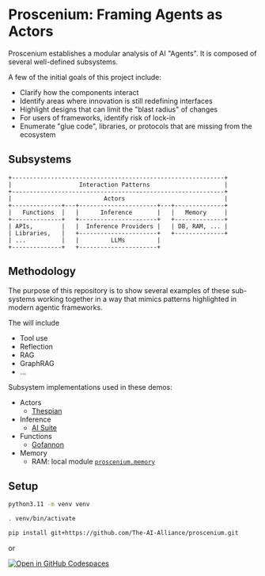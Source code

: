 # Proscenium: Framing Agents as Actors

Proscenium establishes a modular analysis of AI "Agents".
It is composed of several well-defined subsystems.

A few of the initial goals of this project include:

- Clarify how the components interact
- Identify areas where innovation is still redefining interfaces
- Highlight designs that can limit the "blast radius" of changes
- For users of frameworks, identify risk of lock-in
- Enumerate "glue code", libraries, or protocols that are missing from the ecosystem

## Subsystems

```text
+------------------------------------------------------------+
|                   Interaction Patterns                     |
+------------------------------------------------------------+
|                          Actors                            |
+--------------+---+----------------------+---+--------------+
|   Functions  |   |      Inference       |   |   Memory     |
+--------------+   +----------------------+   +--------------+
| APIs,        |   |  Inference Providers |   | DB, RAM, ... |
| Libraries,   |   +----------------------+   +--------------+
| ...          |   |         LLMs         |
+--------------+   +----------------------+
```

## Methodology

The purpose of this repository is to show several examples of these sub-systems
working together in a way that mimics patterns highlighted in modern agentic frameworks.

The will include

- Tool use
- Reflection
- RAG
- GraphRAG
- ...

Subsystem implementations used in these demos:

- Actors
  - [Thespian](https://thespianpy.com/)
- Inference
  - [AI Suite](https://github.com/andrewyng/aisuite)
- Functions
  - [Gofannon](https://github.com/The-AI-Alliance/gofannon)
- Memory
  - RAM: local module [`proscenium.memory`](proscenium/memory.py)

## Setup

```bash
python3.11 -m venv venv

. venv/bin/activate

pip install git+https://github.com/The-AI-Alliance/proscenium.git
```

or

[![Open in GitHub Codespaces](https://github.com/codespaces/badge.svg)](https://github.com/codespaces/new/The-AI-Alliance/proscenium)
